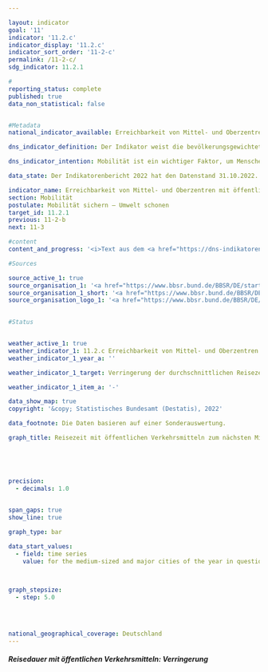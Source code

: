 ```yaml
---

layout: indicator    
goal: '11'    
indicator: '11.2.c'    
indicator_display: '11.2.c'    
indicator_sort_order: '11-2-c'    
permalink: /11-2-c/    
sdg_indicator: 11.2.1    

#
reporting_status: complete    
published: true    
data_non_statistical: false    


#Metadata    
national_indicator_available: Erreichbarkeit von Mittel- und Oberzentren mit öffentlichen Verkehrsmitteln    

dns_indicator_definition: Der Indikator weist die bevölkerungsgewichtete durchschnittliche Reisezeit mit öffentlichen Verkehrsmitteln zum nächsten Mittel- oder Oberzentrum aus.    

dns_indicator_intention: Mobilität ist ein wichtiger Faktor, um Menschen soziale Teilhabe zu ermöglichen. Entsprechend sollten Raum und Verkehr so gestaltet werden, dass für die gesamte Bevölkerung gute Mobilitätsangebote und eine entsprechende Anbindung an Mittel- oder Oberzentren vorhanden sind. Ziel der Bundesregierung ist es daher, die durchschnittliche Reisezeit mit öffentlichen Verkehrsmitteln zum nächsten Mittel- oder Oberzentrum zu verringern.    

data_state: Der Indikatorenbericht 2022 hat den Datenstand 31.10.2022. Die Daten auf dieser Plattform werden regelmäßig aktualisiert, sodass online aktuellere Daten verfügbar sein können als im <a href="https://dns-indikatoren.de/assets/publications/reports/de/2022.pdf">Indikatorenbericht 2022</a> veröffentlicht.    

indicator_name: Erreichbarkeit von Mittel- und Oberzentren mit öffentlichen Verkehrsmitteln    
section: Mobilität    
postulate: Mobilität sichern – Umwelt schonen    
target_id: 11.2.1    
previous: 11-2-b    
next: 11-3    

#content     
content_and_progress: '<i>Text aus dem <a href="https://dns-indikatoren.de/assets/publications/reports/de/2022.pdf">Indikatorenbericht 2022&nbsp;</a></i><br><br>Der Indikator wird vom Bundesinstitut für Bau-, Stadt- und Raumforschung berechnet. Als öffentliche Verkehrsmittel werden Verkehrsangebote definiert, die jedermann nach Entrichtung der jeweiligen Gebühren benutzen kann. Flexible Bedienformen wie zum Beispiel Anrufbusse, die ohne feste Haltestellen und Fahrpläne auf Anforderung verkehren, werden hierbei nicht berücksichtigt.<br><br>Ein Vergleich zwischen den Werten des Indikators von 2012&nbsp;und 2018&nbsp;zeigt, dass sich die bevölkerungsgewichtete durchschnittliche Reisezeit zum nächsten Mittel- oder Oberzentrum in diesem Zeitraum von 23,5&nbsp;auf 21,9&nbsp;Minuten verkürzt hat. Dies entspricht einer Verringerung um 6,9&nbsp;%.<br><br>Seit dem Jahr 2012&nbsp;hat sich jedoch die Zahl der Mittel- oder Oberzentren von 1&nbsp;010&nbsp;auf 1&nbsp;109&nbsp;im Jahr 2018&nbsp;erhöht. Dies ist insbesondere auf die zusätzliche Ausweisung von Mittelzentren in Bayern zurückzuführen. Inwiefern diese Neuausweisung mit einer tatsächlichen Verbesserung des Versorgungsangebotes der Orte einhergeht, kann hier nicht beurteilt werden. Die Zunahme der Mittel- und Oberzentren trug jedoch wesentlich zu einer Senkung der durchschnittlichen Reisezeit bei. Bei einer Berechnung der durchschnittlichen Reisezeit, bei der die Mittel- und Oberzentren des Jahres 2012&nbsp;über den gesamten Zeitverlauf als Basis genutzt werden, ergibt sich eine Verkürzung der Reisezeit von 23,5&nbsp;Minuten im Jahr 2012&nbsp;auf 22,5&nbsp;Minuten im Jahr 2018. Dies entspricht lediglich einer Verringerung der Reisezeit von 4,3&nbsp;% gegenüber dem Jahr 2012.<br><br>Als Datengrundlage dienen Fahrplandaten der Deutschen Bahn, von Verkehrsverbünden sowie zahlreiche weitere Fahrpläne. Aus den Fahrplandaten wurden für etwa 258&nbsp;000&nbsp;Haltestellen die Fahrzeiten in das nächste Mittel- beziehungsweise Oberzentrum während der morgendlichen Hauptverkehrszeit ermittelt. Dieser Zeitraum ist je nach Berichtsjahr unterschiedlich definiert. Wurden 2012&nbsp;Verbindungen mit einer Ankunftszeit zwischen sechs und neun Uhr berücksichtigt, waren es 2016&nbsp;und 2018&nbsp;solche mit einer Ankunftszeit zwischen acht und zwölf Uhr.<br><br>Auch weil noch nicht alle Nahverkehrspläne vollständig in die verwendete Datenbank integriert wurden, sind die Werte zwischen den Berichtsjahren nicht ohne Einschränkungen vergleichbar. Die Häufigkeit eines Verkehrsangebotes ins nächstgelegene Mittel- beziehungsweise Oberzentrum bleibt zudem ebenso außer Betracht wie die Wegezeit zur beziehungsweise von der Haltestelle. Zudem basiert dieser Indikator auf den Fahrplandaten – somit bleiben Verspätungen oder auch Ausfälle unberücksichtigt.<br><br>Die Einstufung eines Ortes als Mittel- oder Oberzentrum bestimmt sich nach der Ausstattung des Ortes mit Versorgungsangeboten an Waren, Dienstleistungen und Infrastruktur, die in den umgebenden Unterzentren nicht zur Verfügung stehen. Hierzu zählen unter anderem Facharztpraxen, Krankenhäuser, kulturelle Angebote sowie weiterführende Schulen und Hochschulen. In jedem Mittel- beziehungsweise Oberzentrum, insbesondere in Großstädten, wurde nur ein Zielpunkt (Stadtzentrum) bestimmt. Die Zielhaltestellen wurden im Umkreis von einem Kilometer um den Zielpunkt gewählt und die schnellste Verbindung von der Starthaltestelle dorthin gesucht. Mit Hilfe kleinräumiger Bevölkerungsdaten des Statistischen Bundesamtes wurde dann ein bevölkerungsgewichteter Mittelwert der Reisezeit für Deutschland ermittelt.'    

#Sources    

source_active_1: true
source_organisation_1: '<a href="https://www.bbsr.bund.de/BBSR/DE/startseite/_node.html">Bundesinstitut für Bau-, Stadt- und Raumforschung</a>'
source_organisation_1_short: '<a href="https://www.bbsr.bund.de/BBSR/DE/startseite/_node.html">Bundesinstitut für Bau-, Stadt- und Raumforschung</a>'
source_organisation_logo_1: '<a href="https://www.bbsr.bund.de/BBSR/DE/startseite/_node.html"><img src="https://dnsUpgradeEnvironment.github.io/dns-indicators/public/OrgImgDe/bbsr.png" alt="Bundesinstitut für Bau-, Stadt- und Raumforschung" title=" Klicken Sie hier um zur Homepage der Organisation Bundesinstitut für Bau-, Stadt- und Raumforschung zu gelangen." style="height:60px; width:148px; border: transparent"/></a>'
    

#Status


weather_active_1: true
weather_indicator_1: 11.2.c Erreichbarkeit von Mittel- und Oberzentren mit öffentlichen Verkehrsmitteln
weather_indicator_1_year_a: ''

weather_indicator_1_target: Verringerung der durchschnittlichen Reisezeit mit öffentlichen Verkehrsmitteln

weather_indicator_1_item_a: '-'    

data_show_map: true    
copyright: '&copy; Statistisches Bundesamt (Destatis), 2022'    

data_footnote: Die Daten basieren auf einer Sonderauswertung.    

graph_title: Reisezeit mit öffentlichen Verkehrsmitteln zum nächsten Mittel- oder Oberzentrum    

    

    

precision: 
  - decimals: 1.0
        

span_gaps: true    
show_line: true    

graph_type: bar    

data_start_values: 
  - field: time series
    value: for the medium-sized and major cities of the year in question    

    

graph_stepsize: 
  - step: 5.0
        

            

national_geographical_coverage: Deutschland    
---
```



<div>
  <div class="my-header">
    <h5>Reisedauer mit öffentlichen Verkehrsmitteln: Verringerung
    </h5>
  </div>
  <div class="my-header-note">
  </div>
</div>